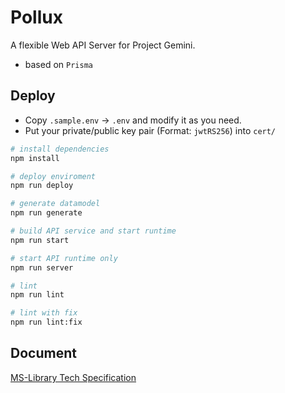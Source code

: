# Pollux

A flexible Web API Server for Project Gemini.

- based on `Prisma`

## Deploy

- Copy `.sample.env` -> `.env` and modify it as you need.
- Put your private/public key pair (Format: `jwtRS256`) into `cert/`

```sh
# install dependencies
npm install

# deploy enviroment
npm run deploy

# generate datamodel
npm run generate

# build API service and start runtime
npm run start

# start API runtime only
npm run server

# lint
npm run lint

# lint with fix
npm run lint:fix
```

## Document
[MS-Library Tech Specification](https://hackmd.io/aFnj0d7wS_O_FoY9f9nYAw)
